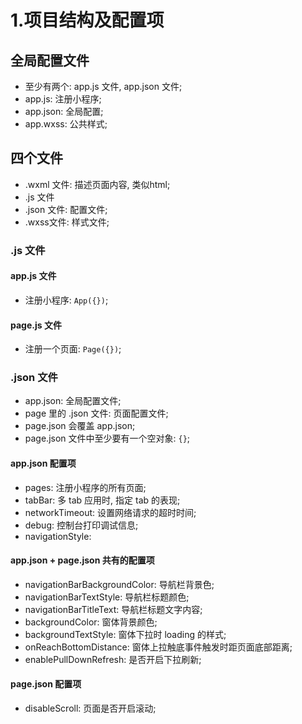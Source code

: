 # 1.项目结构及配置项

## 全局配置文件
- 至少有两个: app.js 文件, app.json 文件;
- app.js: 注册小程序;
- app.json: 全局配置;
- app.wxss: 公共样式;

## 四个文件
- .wxml 文件: 描述页面内容, 类似html;
- .js 文件
- .json 文件: 配置文件;
- .wxss文件: 样式文件;

### .js 文件
#### app.js 文件
- 注册小程序: ```App({})```;

#### page.js 文件
- 注册一个页面: ```Page({})```;

### .json 文件
- app.json: 全局配置文件;
- page 里的 .json 文件: 页面配置文件;
- page.json 会覆盖 app.json;
- page.json 文件中至少要有一个空对象: ```{}```;

#### app.json 配置项
- pages: 注册小程序的所有页面;
- tabBar: 多 tab 应用时, 指定 tab 的表现;
- networkTimeout: 设置网络请求的超时时间;
- debug: 控制台打印调试信息;
- navigationStyle: 

#### app.json + page.json 共有的配置项
- navigationBarBackgroundColor: 导航栏背景色;
- navigationBarTextStyle: 导航栏标题颜色;
- navigationBarTitleText: 导航栏标题文字内容;
- backgroundColor: 窗体背景颜色;
- backgroundTextStyle: 窗体下拉时 loading 的样式;
- onReachBottomDistance: 窗体上拉触底事件触发时距页面底部距离;
- enablePullDownRefresh: 是否开启下拉刷新;

#### page.json 配置项
- disableScroll: 页面是否开启滚动;

